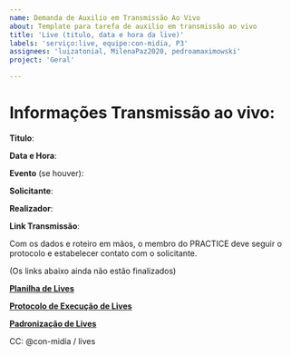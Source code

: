 ```yaml
---
name: Demanda de Auxilio em Transmissão Ao Vivo
about: Template para tarefa de auxilio em transmissão ao vivo 
title: 'Live (titulo, data e hora da live)'
labels: 'serviço:live, equipe:con-midia, P3'
assignees: 'luizatonial, MilenaPaz2020, pedroamaximowski'
project: 'Geral'

---
```


# Informações Transmissão ao vivo:

**Titulo**:

**Data e Hora**:

**Evento** (se houver):

**Solicitante**:

**Realizador**:

**Link Transmissão**:

Com os dados e roteiro em mãos, o membro do PRACTICE deve seguir o protocolo e estabelecer contato com o solicitante.

(Os links abaixo ainda não estão finalizados)

**[Planilha de Lives](https://drive.google.com/drive/folders/16h-YVwTnRF49eqBYBRONKyLqPbisCIbH)**

**[Protocolo de Execução de Lives]()**

**[Padronização de Lives]()**

CC: @con-midia / lives